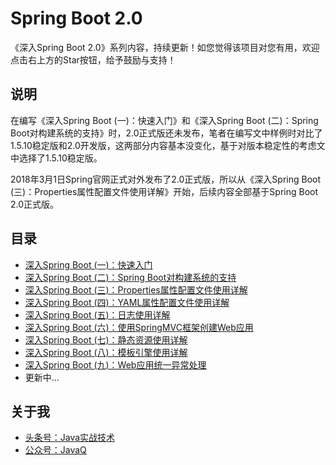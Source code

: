 # Spring Boot 2.0
《深入Spring Boot 2.0》系列内容，持续更新！如您觉得该项目对您有用，欢迎点击右上方的Star按钮，给予鼓励与支持！

## 说明
在编写《深入Spring Boot (一)：快速入门》和《深入Spring Boot (二)：Spring Boot对构建系统的支持》时，2.0正式版还未发布，笔者在编写文中样例时对比了1.5.10稳定版和2.0开发版，这两部分内容基本没变化，基于对版本稳定性的考虑文中选择了1.5.10稳定版。

2018年3月1日Spring官网正式对外发布了2.0正式版，所以从《深入Spring Boot (三)：Properties属性配置文件使用详解》开始，后续内容全部基于Spring Boot 2.0正式版。

## 目录

* [深入Spring Boot (一)：快速入门](https://mp.weixin.qq.com/s/WBobttZMTXwg3PsDBQLSZw)
* [深入Spring Boot (二)：Spring Boot对构建系统的支持](https://mp.weixin.qq.com/s/LjzYb5NBDbSWaOoI9KnoDg)
* [深入Spring Boot (三)：Properties属性配置文件使用详解](https://mp.weixin.qq.com/s/w3zJmMEInxgqLHzKYOMSGg)
* [深入Spring Boot (四)：YAML属性配置文件使用详解](https://mp.weixin.qq.com/s/zzNo5tTR9OIhcYi8-x-kog)
* [深入Spring Boot (五)：日志使用详解](https://mp.weixin.qq.com/s/9-C8zeIwF4TQrAIAsYgGBQ)
* [深入Spring Boot (六)：使用SpringMVC框架创建Web应用](https://mp.weixin.qq.com/s/BPyEFP1RFobHc5MzniB6Pg)
* [深入Spring Boot (七)：静态资源使用详解](https://mp.weixin.qq.com/s/GcbXt0eheOzSt3zgFG5YwA)
* [深入Spring Boot (八)：模板引擎使用详解](https://mp.weixin.qq.com/s/3rbh-7l7GsRzVIFRpCxosQ)
* [深入Spring Boot (九)：Web应用统一异常处理](http://mp.weixin.qq.com/s/FCc_obQeExwLtlUjkcGAMw)
* 更新中...

## 关于我
* [头条号：Java实战技术](https://www.toutiao.com/c/user/62859607968/#mid=1575311975640078)
* [公众号：JavaQ](https://mp.weixin.qq.com/s/QE2PY9B4iFFV9gCabkJzcw?_blank)
